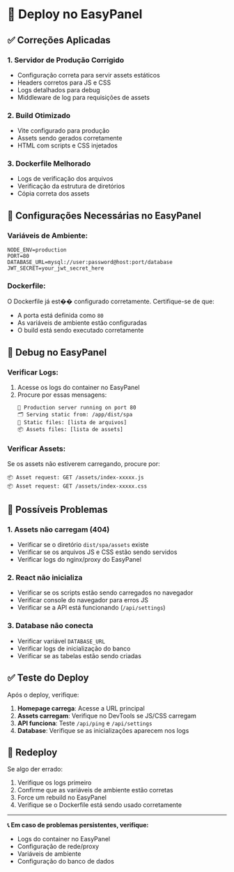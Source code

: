 # 🚀 Deploy no EasyPanel

## ✅ Correções Aplicadas

### 1. **Servidor de Produção Corrigido**
- Configuração correta para servir assets estáticos
- Headers corretos para JS e CSS
- Logs detalhados para debug
- Middleware de log para requisições de assets

### 2. **Build Otimizado**
- Vite configurado para produção
- Assets sendo gerados corretamente
- HTML com scripts e CSS injetados

### 3. **Dockerfile Melhorado**
- Logs de verificação dos arquivos
- Verificação da estrutura de diretórios
- Cópia correta dos assets

## 🔧 **Configurações Necessárias no EasyPanel**

### **Variáveis de Ambiente:**
```env
NODE_ENV=production
PORT=80
DATABASE_URL=mysql://user:password@host:port/database
JWT_SECRET=your_jwt_secret_here
```

### **Dockerfile:**
O Dockerfile já est�� configurado corretamente. Certifique-se de que:
- A porta está definida como `80`
- As variáveis de ambiente estão configuradas
- O build está sendo executado corretamente

## 🐛 **Debug no EasyPanel**

### **Verificar Logs:**
1. Acesse os logs do container no EasyPanel
2. Procure por essas mensagens:
   ```
   🚀 Production server running on port 80
   🗂️ Serving static from: /app/dist/spa
   📁 Static files: [lista de arquivos]
   📦 Assets files: [lista de assets]
   ```

### **Verificar Assets:**
Se os assets não estiverem carregando, procure por:
```
📦 Asset request: GET /assets/index-xxxxx.js
📦 Asset request: GET /assets/index-xxxxx.css
```

## 🚨 **Possíveis Problemas**

### **1. Assets não carregam (404)**
- Verificar se o diretório `dist/spa/assets` existe
- Verificar se os arquivos JS e CSS estão sendo servidos
- Verificar logs do nginx/proxy do EasyPanel

### **2. React não inicializa**
- Verificar se os scripts estão sendo carregados no navegador
- Verificar console do navegador para erros JS
- Verificar se a API está funcionando (`/api/settings`)

### **3. Database não conecta**
- Verificar variável `DATABASE_URL`
- Verificar logs de inicialização do banco
- Verificar se as tabelas estão sendo criadas

## ✅ **Teste do Deploy**

Após o deploy, verifique:

1. **Homepage carrega**: Acesse a URL principal
2. **Assets carregam**: Verifique no DevTools se JS/CSS carregam
3. **API funciona**: Teste `/api/ping` e `/api/settings`
4. **Database**: Verifique se as inicializações aparecem nos logs

## 🔄 **Redeploy**

Se algo der errado:
1. Verifique os logs primeiro
2. Confirme que as variáveis de ambiente estão corretas
3. Force um rebuild no EasyPanel
4. Verifique se o Dockerfile está sendo usado corretamente

---

**📞 Em caso de problemas persistentes, verifique:**
- Logs do container no EasyPanel
- Configuração de rede/proxy
- Variáveis de ambiente
- Configuração do banco de dados
